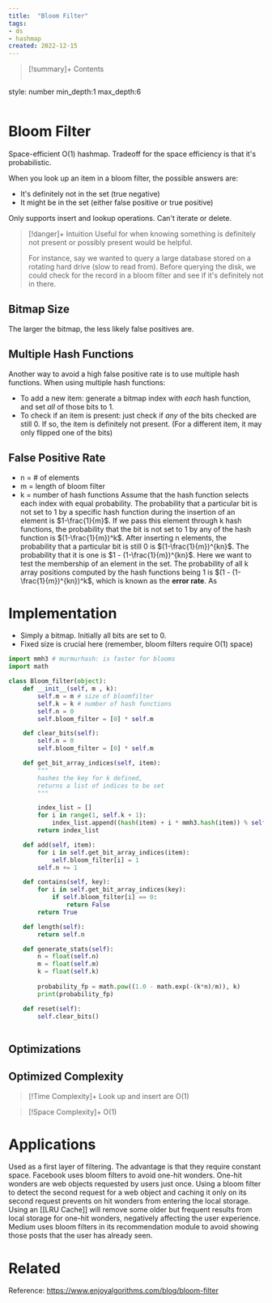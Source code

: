 ```yaml
---
title:  "Bloom Filter"
tags:
- ds
- hashmap
created: 2022-12-15
---
```


>[!summary]+ Contents
>```toc
style: number
min_depth:1
max_depth:6 
>```


# Bloom Filter
Space-efficient O(1) hashmap. Tradeoff for the space efficiency is that it's probabilistic.

When you look up an item in a bloom filter, the possible answers are:
- It's definitely not in the set (true negative)
- It might be in the set (either false positive or true positive)

Only supports insert and lookup operations. Can't iterate or delete.


> [!danger]+ Intuition
> Useful for when knowing something is definitely not present or possibly present would be helpful. 
> 
> For instance, say we wanted to query a large database stored on a rotating hard drive (slow to read from). Before querying the disk, we could check for the record in a bloom filter and see if it's definitely not in there.

## Bitmap Size
The larger the bitmap, the less likely false positives are.

## Multiple Hash Functions
Another way to avoid a high false positive rate is to use multiple hash functions.
When using multiple hash functions:
- To add a new item: generate a bitmap index with _each_ hash function, and set _all_ of those bits to 1.
- To check if an item is present: just check if _any_ of the bits checked are still 0. If so, the item is definitely not present. (For a different item, it may only flipped one of the bits)

## False Positive Rate
- n = # of elements
- m = length of bloom filter
- k = number of hash functions
Assume that the hash function selects each index with equal probability. 
The probability that a particular bit is not set to 1 by a specific hash function during the insertion of an element is $1-\frac{1}{m}$.
If we pass this element through k hash functions, the probability that the bit is not set to 1 by any of the hash function is $(1-\frac{1}{m})^k$.
After inserting n elements, the probability that a particular bit is still 0 is $(1-\frac{1}{m})^{kn}$.
The probability that it is one is $1 - (1-\frac{1}{m})^{kn}$.
Here we want to test the membership of an element in the set. The probability of all k array positions computed by the hash functions being 1 is $(1 - (1-\frac{1}{m})^{kn})^k$, which is known as the **error rate**.
As 

# Implementation
- Simply a bitmap. Initially all bits are set to 0. 
- Fixed size is crucial here (remember, bloom filters require O(1) space)


```python
import mmh3 # murmurhash: is faster for blooms
import math

class Bloom_filter(object):
	def __init__(self, m , k):
		self.m = m # size of bloomfilter
		self.k = k # number of hash functions
		self.n = 0
		self.bloom_filter = [0] * self.m

	def clear_bits(self):
		self.n = 0
		self.bloom_filter = [0] * self.m

	def get_bit_array_indices(self, item):
		"""
		hashes the key for k defined, 
		returns a list of indices to be set 
		"""

		index_list = []
		for i in range(1, self.k + 1):
			index_list.append((hash(item) + i * mmh3.hash(item)) % self.m)
		return index_list

	def add(self, item):
		for i in self.get_bit_array_indices(item):
			self.bloom_filter[i] = 1
		self.n += 1

	def contains(self, key):
		for i in self.get_bit_array_indices(key):
			if self.bloom_filter[i] == 0:
				return False
		return True

	def length(self):
		return self.n

	def generate_stats(self):
		n = float(self.n)
		m = float(self.m)
		k = float(self.k)
	
		probability_fp = math.pow((1.0 - math.exp(-(k*n)/m)), k)
		print(probability_fp)

	def reset(self):
		self.clear_bits()
			
```

## Optimizations

## Optimized Complexity

>[!Time Complexity]+
>Look up and insert are O(1)

>[!Space Complexity]+
>O(1)

# Applications
Used as a first layer of filtering. The advantage is that they require constant space. Facebook uses bloom filters to avoid one-hit wonders. One-hit wonders are web objects requested by users just once. Using a bloom filter to detect the second request for a web object and caching it only on its second request prevents on hit wonders from entering the local storage. Using an [[LRU Cache]] will remove some older but frequent results from local storage for one-hit wonders, negatively affecting the user experience. Medium uses bloom filters in its recommendation module to avoid showing those posts that the user has already seen.
# Related

Reference: https://www.enjoyalgorithms.com/blog/bloom-filter
